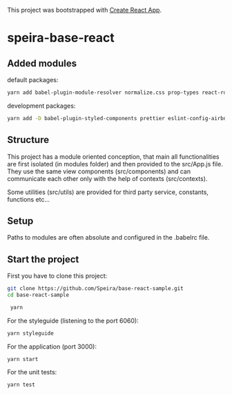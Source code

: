 This project was bootstrapped with [Create React App](https://github.com/facebook/create-react-app).

# speira-base-react

## Added modules
default packages:
```bash
yarn add babel-plugin-module-resolver normalize.css prop-types react-router-dom styled-components react-is 
```

development packages:
```bash
yarn add -D babel-plugin-styled-components prettier eslint-config-airbnb eslint-config-prettier eslint-import-resolver-babel-module eslint-plugin-prettier react-styleguidist enzyme enzyme-adapter-react-16
```
## Structure

This project has a module oriented conception, that main all functionalities are
first isolated (in modules folder) and then provided to the src/App.js file.
They use the same view components (src/components) and can communicate each other
only with the help of contexts (src/contexts).

Some utilities (src/utils) are provided for third party service, constants,
functions etc...

## Setup

Paths to modules are often absolute and configured in the .babelrc file.

## Start the project

First you have to clone this project:
```bash
git clone https://github.com/Speira/base-react-sample.git
cd base-react-sample
```
```bash
 yarn
```

For the styleguide (listening to the port 6060):

```bash
yarn styleguide
```

For the application (port 3000):

```
yarn start
```

For the unit tests:

```
yarn test
```

